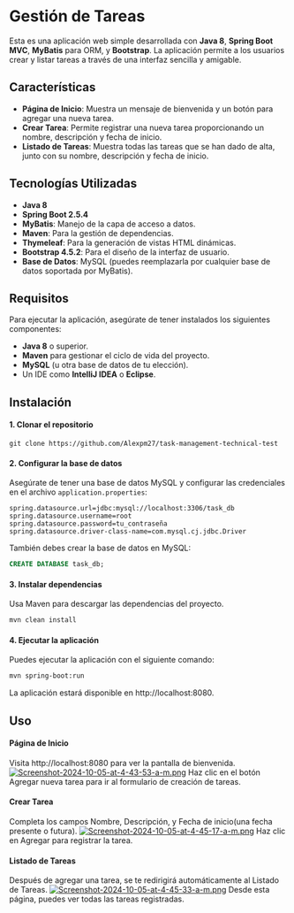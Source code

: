 # Gestión de Tareas

Esta es una aplicación web simple desarrollada con **Java 8**, **Spring Boot MVC**, **MyBatis** para ORM, y **Bootstrap**. La aplicación permite a los usuarios crear y listar tareas a través de una interfaz sencilla y amigable.

## Características

- **Página de Inicio**: Muestra un mensaje de bienvenida y un botón para agregar una nueva tarea.
- **Crear Tarea**: Permite registrar una nueva tarea proporcionando un nombre, descripción y fecha de inicio.
- **Listado de Tareas**: Muestra todas las tareas que se han dado de alta, junto con su nombre, descripción y fecha de inicio.

## Tecnologías Utilizadas

- **Java 8**
- **Spring Boot 2.5.4**
- **MyBatis**: Manejo de la capa de acceso a datos.
- **Maven**: Para la gestión de dependencias.
- **Thymeleaf**: Para la generación de vistas HTML dinámicas.
- **Bootstrap 4.5.2**: Para el diseño de la interfaz de usuario.
- **Base de Datos**: MySQL (puedes reemplazarla por cualquier base de datos soportada por MyBatis).

## Requisitos

Para ejecutar la aplicación, asegúrate de tener instalados los siguientes componentes:

- **Java 8** o superior.
- **Maven** para gestionar el ciclo de vida del proyecto.
- **MySQL** (u otra base de datos de tu elección).
- Un IDE como **IntelliJ IDEA** o **Eclipse**.

## Instalación

#### 1. Clonar el repositorio


`git clone https://github.com/Alexpm27/task-management-technical-test`

#### 2. Configurar la base de datos
Asegúrate de tener una base de datos MySQL y configurar las credenciales en el archivo `application.properties`:

``` properties
spring.datasource.url=jdbc:mysql://localhost:3306/task_db
spring.datasource.username=root
spring.datasource.password=tu_contraseña
spring.datasource.driver-class-name=com.mysql.cj.jdbc.Driver
```

También debes crear la base de datos en MySQL:


``` sql
CREATE DATABASE task_db;
```
#### 3. Instalar dependencias
Usa Maven para descargar las dependencias del proyecto.


``` bash
mvn clean install
```
#### 4. Ejecutar la aplicación
Puedes ejecutar la aplicación con el siguiente comando:

``` bash
mvn spring-boot:run
```
La aplicación estará disponible en http://localhost:8080.

## Uso
#### Página de Inicio
Visita http://localhost:8080 para ver la pantalla de bienvenida.
[![Screenshot-2024-10-05-at-4-43-53-a-m.png](https://i.postimg.cc/RFLd2b4n/Screenshot-2024-10-05-at-4-43-53-a-m.png)](https://postimg.cc/G89vyKBc)
Haz clic en el botón Agregar nueva tarea para ir al formulario de creación de tareas.

#### Crear Tarea
Completa los campos Nombre, Descripción, y Fecha de inicio(una fecha presente o futura).
[![Screenshot-2024-10-05-at-4-45-17-a-m.png](https://i.postimg.cc/CMJJNtc3/Screenshot-2024-10-05-at-4-45-17-a-m.png)](https://postimg.cc/Rq6cCP5d)
Haz clic en Agregar para registrar la tarea.

#### Listado de Tareas
Después de agregar una tarea, se te redirigirá automáticamente al Listado de Tareas.
[![Screenshot-2024-10-05-at-4-45-33-a-m.png](https://i.postimg.cc/653c10Sy/Screenshot-2024-10-05-at-4-45-33-a-m.png)](https://postimg.cc/s1k5Mp3r)
Desde esta página, puedes ver todas las tareas registradas.
